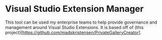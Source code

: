 # Visual Studio Extension Manager

This tool can be used my enterprise teams to help provide governance and management around Visual Studio Extensions. It is based off of (this project)[https://github.com/madskristensen/PrivateGalleryCreator].

